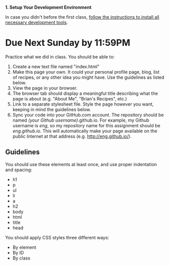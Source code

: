 **1. Setup Your Development Environment**

In case you didn't before the first class, [follow the instructions to install all necessary development tools](/kiei924-fall15/workbook/setup).

# Due Next Sunday by 11:59PM

Practice what we did in class.  You should be able to:

1. Create a new text file named "index.html"
2. Make this page your own. It could your personal profile page, blog, list of recipes, or any other idea you might have. Use the guidelines as listed below.
3. View the page in your browser.
4. The browser tab should display a meaningful title describing what the page is about (e.g. "About Me", "Brian's Recipes", etc.)
5. Link to a separate stylesheet file. Style the page however you want, keeping in mind the guidelines below.
6. Sync your code into your GitHub.com account. The repository should be named *(your Github username)*.github.io. For example, my Github username is *eng*, so my repository name for this assignment should be *eng.github.io*. This will automatically make your page available on the public Internet at that address (e.g. http://eng.github.io/).

## Guidelines

You should use these elements at least once, and use proper indentation and spacing:

* h1
* p
* ul
* li
* a
* h2
* body
* html
* title
* head

You should apply CSS styles three different ways:

* By element
* By ID
* By class




